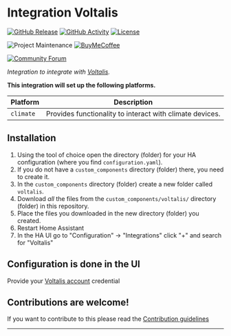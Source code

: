 # Integration Voltalis

[![GitHub Release][releases-shield]][releases]
[![GitHub Activity][commits-shield]][commits]
[![License][license-shield]](LICENSE)

![Project Maintenance][maintenance-shield]
[![BuyMeCoffee][buymecoffeebadge]][buymecoffee]

[![Community Forum][forum-shield]][forum]

_Integration to integrate with [Voltalis][voltalis]._

**This integration will set up the following platforms.**

Platform | Description
-- | --
`climate` | Provides functionality to interact with climate devices.

## Installation

1. Using the tool of choice open the directory (folder) for your HA configuration (where you find `configuration.yaml`).
1. If you do not have a `custom_components` directory (folder) there, you need to create it.
1. In the `custom_components` directory (folder) create a new folder called `voltalis`.
1. Download _all_ the files from the `custom_components/voltalis/` directory (folder) in this repository.
1. Place the files you downloaded in the new directory (folder) you created.
1. Restart Home Assistant
1. In the HA UI go to "Configuration" -> "Integrations" click "+" and search for "Voltalis"

## Configuration is done in the UI

Provide your [Voltalis account][voltalis_account] credential

## Contributions are welcome!

If you want to contribute to this please read the [Contribution guidelines](CONTRIBUTING.md)

***

[integration_voltalis]: https://github.com/jdelahayes/ha-voltalis
[buymecoffee]: https://www.buymeacoffee.com/jdelahayes
[buymecoffeebadge]: https://img.shields.io/badge/buy%20me%20a%20coffee-donate-yellow.svg?style=for-the-badge
[commits-shield]: https://img.shields.io/github/commit-activity/y/jdelahayes/ha-voltalis.svg?style=for-the-badge
[commits]: https://github.com/jdelahayes/ha-voltalis/commits/main
[discord]: https://discord.gg/Qa5fW2R
[discord-shield]: https://img.shields.io/discord/330944238910963714.svg?style=for-the-badge
[exampleimg]: example.png
[forum-shield]: https://img.shields.io/badge/community-forum-brightgreen.svg?style=for-the-badge
[forum]: https://community.home-assistant.io/
[license-shield]: https://img.shields.io/github/license/jdelahayes/ha-voltalis.svg?style=for-the-badge
[maintenance-shield]: https://img.shields.io/badge/maintainer-Johann%20Delahayes%20%40jdelahayes-blue.svg?style=for-the-badge
[releases-shield]: https://img.shields.io/github/release/jdelahayes/ha-voltalis.svg?style=for-the-badge
[releases]: https://github.com/jdelahayes/ha-voltalis/releases
[voltalis]: https://www.voltalis.com/
[voltalis_account]: https://myvoltalis.com/
